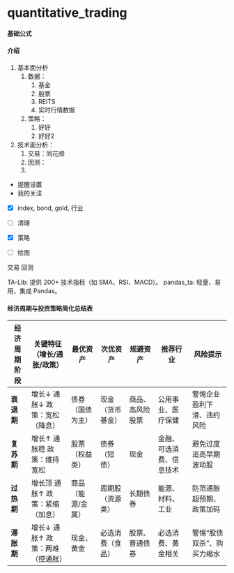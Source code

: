 # quantitative_trading

#### 基础公式

#### 介绍
1. 基本面分析
   1. 数据：
      1. 基金 
      2. 股票 
      3. REITS 
      4. 实时行情数据
   2. 策略：
      1. 好好
      2. 好好2
2. 技术面分析：
    1. 交易：同花顺
    2. 回测：
    3. 
* 提醒设置 
* 我的关注


- [x] index, bond, gold, 行业
- [ ] 清理
- [x] 策略
- [ ] 绘图


交易
回测



TA-Lib: 提供 200+ 技术指标（如 SMA、RSI、MACD）。
pandas_ta: 轻量、易用，集成 Pandas。



#### 经济周期与投资策略简化总结表

| 经济周期阶段 | 关键特征（增长/通胀/政策）       | 最优资产          | 次优资产         | 规避资产         | 推荐行业                 | 风险提示                   |
| ------------ | -------------------------------- | ----------------- | ---------------- | ---------------- | ------------------------ | -------------------------- |
| **衰退期**   | 增长↓ 通胀↓ 政策：宽松（降息）   | 债券（国债为主）  | 现金（货币基金） | 商品、高风险股票 | 公用事业、医疗保健       | 警惕企业盈利下滑、违约风险 |
| **复苏期**   | 增长↑ 通胀稳 政策：维持宽松      | 股票（权益类）    | 债券（短债）     | 现金             | 金融、可选消费、信息技术 | 避免过度追高早期波动股     |
| **过热期**   | 增长顶 通胀↑ 政策：紧缩（加息）  | 商品（能源/金属） | 周期股（资源类） | 长期债券         | 能源、材料、工业         | 防范通胀超预期、政策加码   |
| **滞胀期**   | 增长↓ 通胀↑ 政策：两难（控通胀） | 现金、黄金        | 必选消费（食品） | 股票、普通债券   | 必选消费、黄金相关       | 警惕“股债双杀”、购买力缩水 |
